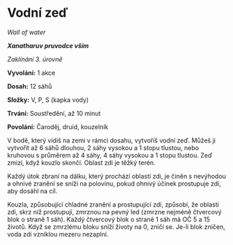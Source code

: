 # Vodní zeď

*Wall of water*

***Xanatharuv pruvodce vším***

 *Zaklínání 3. úrovně* 

**Vyvolání:** 1 akce

**Dosah:** 12 sáhů

**Složky:** V, P, S (kapka vody)

**Trvání:** Soustředění, až 10 minut

**Povolání:** Čaroděj, druid, kouzelník

V bodě, který vidíš na zemi v rámci dosahu, vytvoříš vodní zeď. Můžeš ji vytvořit až 6 sáhů dlouhou, 2 sáhy vysokou a 1 stopu tlustou, nebo kruhovou s průměrem až 4 sáhy, 4 sáhy vysokou a 1 stopu tlustou. Zeď zmizí, když kouzlo skončí. Oblast zdi je těžký terén. 

Každý útok zbraní na dálku, který prochází oblastí zdi, je činěn s nevýhodou a ohnivé zranění se sníží na polovinu, pokud ohnivý účinek prostupuje zdí, aby dosáhl na cíl. 

Kouzla, způsobující chladné zranění a prostupující zdí, způsobí, že oblasti zdi, skrz níž prostupují, zmrznou na pevný led (zmrzne nejméně čtvercový blok o straně 1 sáh). Každý čtvercový blok o straně 1 sáh má OČ 5 a 15 životů. Když se zmrzlému bloku sníží životy na 0, zničí se. Je-li blok zničen, voda zdi vzniklou mezeru nezaplní.